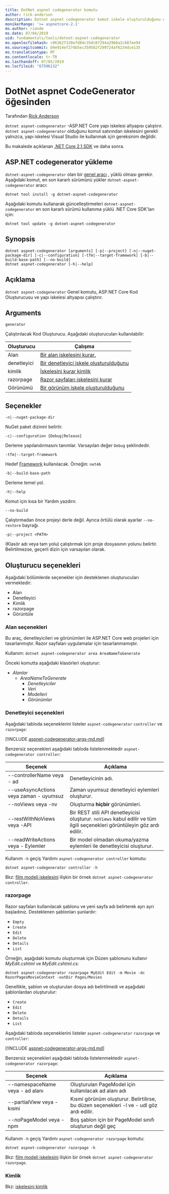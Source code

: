 ```yaml
---
title: DotNet aspnet codegenerator komutu
author: rick-anderson
description: Dotnet aspnet codegenerator komut iskele oluşturulduğunu ASP.NET Core projeleri.
monikerRange: '>= aspnetcore-2.1'
ms.author: riande
ms.date: 07/04/2019
uid: fundamentals/tools/dotnet-aspnet-codegenerator
ms.openlocfilehash: c96362f320efd84c35dc07294a2968a2c687ee94
ms.sourcegitcommit: b9e914ef274b5ec359582f299724af6234dce135
ms.translationtype: MT
ms.contentlocale: tr-TR
ms.lasthandoff: 07/05/2019
ms.locfileid: "67596132"
---
```

# <a name="dotnet-aspnet-codegenerator"></a>DotNet aspnet CodeGenerator öğesinden

Tarafından [Rick Anderson](https://twitter.com/RickAndMSFT)

`dotnet aspnet-codegenerator` -ASP.NET Core yapı iskelesi altyapısı çalıştırır. `dotnet aspnet-codegenerator` olduğunu komut satırından iskelesini gerekli yalnızca, yapı iskelesi Visual Studio ile kullanmak için gereksinim değildir.

Bu makalede açıklanan [.NET Core 2.1 SDK](https://dotnet.microsoft.com/download/dotnet-core/2.1) ve daha sonra.

## <a name="installing-aspnet-codegenerator"></a>ASP.NET codegenerator yükleme

`dotnet-aspnet-codegenerator` olan bir [genel aracı](/dotnet/core/tools/global-tools) , yüklü olması gerekir. Aşağıdaki komut, en son kararlı sürümünü yükler `dotnet-aspnet-codegenerator` aracı:

```console
dotnet tool install -g dotnet-aspnet-codegenerator
```

Aşağıdaki komutu kullanarak güncelleştirmeleri `dotnet-aspnet-codegenerator` en son kararlı sürümü kullanıma yüklü .NET Core SDK'ları için:

```console
dotnet tool update -g dotnet-aspnet-codegenerator
```

## <a name="synopsis"></a>Synopsis

```
dotnet aspnet-codegenerator [arguments] [-p|--project] [-n|--nuget-package-dir] [-c|--configuration] [-tfm|--target-framework] [-b|--build-base-path] [--no-build] 
dotnet aspnet-codegenerator [-h|--help]
```

## <a name="description"></a>Açıklama

`dotnet aspnet-codegenerator` Genel komutu, ASP.NET Core Kod Oluşturucusu ve yapı iskelesi altyapısı çalıştırır.

## <a name="arguments"></a>Arguments

`generator`

Çalıştırılacak Kod Oluşturucu. Aşağıdaki oluşturucuları kullanılabilir:

| Oluşturucu | Çalışma |
| ----------------- | ------------ | 
| Alan      | [Bir alan iskelesini kurar.](/aspnet/core/mvc/controllers/areas) |
  denetleyici| [Bir denetleyici iskele oluşturulduğunu](/aspnet/core/tutorials/first-mvc-app/adding-model) |
  kimlik  | [İskelesini kurar kimlik](/aspnet/core/security/authentication/scaffold-identity) |
  razorpage | [Razor sayfaları iskelesini kurar](/aspnet/core/tutorials/razor-pages/model) |
  Görünümü      | [Bir görünüm iskele oluşturulduğunu](/aspnet/core/mvc/views/overview) |

## <a name="options"></a>Seçenekler

`-n|--nuget-package-dir`

NuGet paket dizinini belirtir.

`-c|--configuration {Debug|Release}`

Derleme yapılandırmasını tanımlar. Varsayılan değer `Debug` şeklindedir.

`-tfm|--target-framework`

Hedef [Framework](/dotnet/standard/frameworks) kullanılacak. Örneğin: `net46`

`-b|--build-base-path`

Derleme temel yol.

`-h|--help`

Komut için kısa bir Yardım yazdırır.

`--no-build`

Çalıştırmadan önce projeyi derle değil. Ayrıca örtülü olarak ayarlar `--no-restore` bayrağı.

`-p|--project <PATH>`

(Klasör adı veya tam yolu) çalıştırmak için proje dosyasının yolunu belirtir. Belirtilmezse, geçerli dizin için varsayılan olarak.

## <a name="generator-options"></a>Oluşturucu seçenekleri

Aşağıdaki bölümlerde seçenekler için desteklenen oluşturucuları vermektedir:

* Alan
* Denetleyici
* Kimlik  
* razorpage
* Görüntüle

<a name="area"></a>

### <a name="area-options"></a>Alan seçenekleri

Bu araç, denetleyicileri ve görünümleri ile ASP.NET Core web projeleri için tasarlanmıştır. Razor sayfaları uygulamalar için tasarlanmamıştır.

Kullanım: `dotnet aspnet-codegenerator area AreaNameToGenerate`

Önceki komutta aşağıdaki klasörleri oluşturur:

* *Alanlar*
  * *AreaNameToGenerate*
    * *Denetleyiciler*
    * *Veri*
    * *Modelleri*
    * *Görünümler*

<a name="ctl"></a>

### <a name="controller-options"></a>Denetleyici seçenekleri

Aşağıdaki tabloda seçeneklerini listeler `aspnet-codegenerator` `controller` ve `razorpage`:

[!INCLUDE [aspnet-codegenerator-args-md.md](~/includes/aspnet-codegenerator-args-md.md)]

Benzersiz seçenekleri aşağıdaki tabloda listelenmektedir `aspnet-codegenerator controller`:

| Seçenek               | Açıklama|
| ----------------- | ------------ |
| --controllerName veya - ad | Denetleyicinin adı. |
| --useAsyncActions veya zaman - uyumsuz | Zaman uyumsuz denetleyici eylemleri oluşturur. |
| --noViews veya -nv | Oluşturma **hiçbir** görünümleri. |
| --restWithNoViews veya -API  | Bir REST stili API denetleyicisi oluşturur. `noViews` kabul edilir ve tüm ilgili seçenekleri görüntüleyin göz ardı edilir. |
| --readWriteActions veya - Eylemler | Bir model olmadan okuma/yazma eylemleri ile denetleyicisi oluşturur. |

Kullanım `-h` geçiş Yardımı `aspnet-codegenerator controller` komutu:

```console
dotnet aspnet-codegenerator controller -h
```

Bkz: [film modeli iskelesini](/aspnet/core/tutorials/razor-pages/model) ilişkin bir örnek `dotnet aspnet-codegenerator controller`.

### <a name="razorpage"></a>razorpage

<a name="rp"></a>

Razor sayfaları kullanılacak şablonu ve yeni sayfa adı belirterek ayrı ayrı başladınız. Desteklenen şablonları şunlardır:

* `Empty`
* `Create`
* `Edit`
* `Delete`
* `Details`
* `List`

Örneğin, aşağıdaki komutu oluşturmak için Düzen şablonunu kullanır *MyEdit.cshtml* ve *MyEdit.cshtml.cs*:

```console
dotnet aspnet-codegenerator razorpage MyEdit Edit -m Movie -dc RazorPagesMovieContext -outDir Pages/Movies
```

Genellikle, şablon ve oluşturulan dosya adı belirtilmedi ve aşağıdaki şablonlardan oluşturulur:

* `Create`
* `Edit`
* `Delete`
* `Details`
* `List`

Aşağıdaki tabloda seçeneklerini listeler `aspnet-codegenerator` `razorpage` ve `controller`:

[!INCLUDE [aspnet-codegenerator-args-md.md](~/includes/aspnet-codegenerator-args-md.md)]

Benzersiz seçenekleri aşağıdaki tabloda listelenmektedir `aspnet-codegenerator razorpage`:

| Seçenek               | Açıklama|
| ----------------- | ------------ |
|   --namespaceName veya - ad alanı | Oluşturulan PageModel için kullanılacak ad alanı adı |
| --partialView veya - kısmi | Kısmi görünüm oluşturur. Belirtilirse, bu düzen seçenekleri -l ve - udl göz ardı edilir. |
| --noPageModel veya - npm | Boş şablon için bir PageModel sınıfı oluşturun değil geç |

Kullanım `-h` geçiş Yardımı `aspnet-codegenerator razorpage` komutu:

```console
dotnet aspnet-codegenerator razorpage -h
```

Bkz: [film modeli iskelesini](/aspnet/core/tutorials/razor-pages/model) ilişkin bir örnek `dotnet aspnet-codegenerator razorpage`.

### <a name="identity"></a>Kimlik

Bkz: [iskelesini kimlik](/aspnet/core/security/authentication/scaffold-identity)
